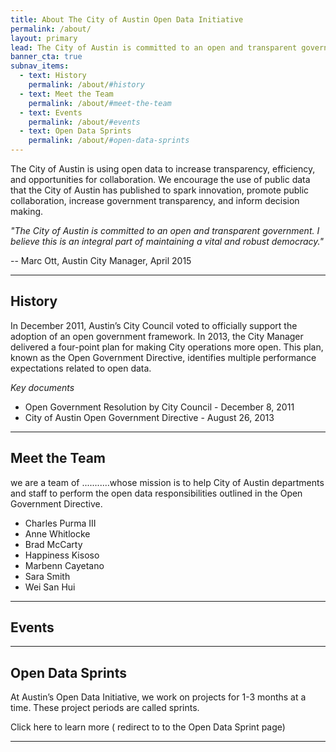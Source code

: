 ```yaml
---
title: About The City of Austin Open Data Initiative
permalink: /about/
layout: primary
lead: The City of Austin is committed to an open and transparent government.
banner_cta: true
subnav_items:
  - text: History
    permalink: /about/#history
  - text: Meet the Team
    permalink: /about/#meet-the-team
  - text: Events
    permalink: /about/#events
  - text: Open Data Sprints
    permalink: /about/#open-data-sprints
---
```


The City of Austin is using open data to increase transparency, efficiency, and opportunities for collaboration. We encourage the use of public data that the City of Austin has published to spark innovation, promote public collaboration, increase government transparency, and inform decision making.

*"The City of Austin is committed to an open and transparent government. I believe this is an integral part of maintaining a vital and robust democracy."*

   -- Marc Ott, Austin City Manager, April 2015

-----
## History
In December 2011, Austin’s City Council voted to officially support the adoption of an open government framework. In 2013, the City Manager delivered a four-point plan for making City operations more open. This plan, known as the Open Government Directive, identifies multiple performance expectations related to open data.

*Key documents*
- Open Government Resolution by City Council - December 8, 2011
- City of Austin Open Government Directive - August 26, 2013

-----
## Meet the Team
we are a team of ...........whose mission is to help City of Austin departments and staff to perform the open data responsibilities outlined in the Open Government Directive.
- Charles Purma III 
- Anne Whitlocke 
- Brad McCarty
- Happiness Kisoso
- Marbenn Cayetano
- Sara Smith 
- Wei San Hui


-----

## Events

-----

## Open Data Sprints
At Austin’s Open Data Initiative, we work on projects for 1-3 months at a time. These project periods are called sprints.

Click here to learn more ( redirect to to the Open Data Sprint page)

-----
